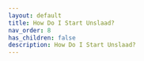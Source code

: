 ```yaml
---
layout: default
title: How Do I Start Unslaad?
nav_order: 8
has_children: false
description: How Do I Start Unslaad?
---
```

